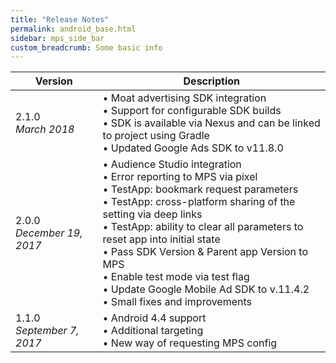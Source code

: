 ```yaml
---
title: "Release Notes"
permalink: android_base.html
sidebar: mps_side_bar
custom_breadcrumb: Some basic info
---
```


| Version | Description |
| --- |--- |
| 2.1.0<br/><i>March 2018</i> | &bull; Moat advertising SDK integration <br/>&bull; Support for configurable SDK builds<br/>&bull; SDK is available via Nexus and can be linked to project using Gradle <br/>&bull; Updated Google Ads SDK to v11.8.0 |
| 2.0.0<br/><i>December 19, 2017</i> | &bull; Audience Studio integration<br/>&bull; Error reporting to MPS via pixel<br/>&bull; TestApp: bookmark request parameters<br/>&bull; TestApp: cross-platform sharing of the setting via deep links<br/>&bull; TestApp: ability to clear all parameters to reset app into initial state<br/>&bull; Pass SDK Version & Parent app Version to MPS<br/>&bull; Enable test mode via test flag<br/>&bull; Update Google Mobile Ad SDK to v.11.4.2<br/>&bull; Small fixes and improvements  |
| 1.1.0<br/><i>September 7, 2017</i> | &bull; Android 4.4 support<br/>&bull; Additional targeting<br/>&bull; New way of requesting MPS config

